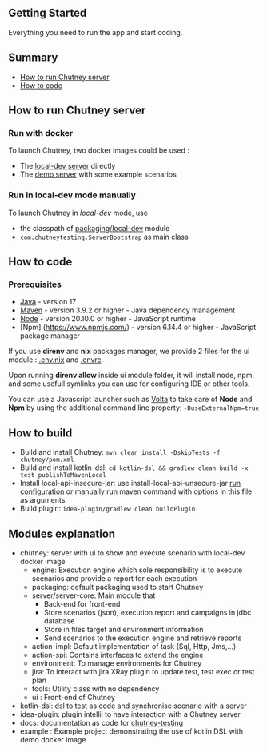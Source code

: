 <!--
  ~ SPDX-FileCopyrightText: 2017-2024 Enedis
  ~
  ~ SPDX-License-Identifier: Apache-2.0
  ~
  -->

## Getting Started

Everything you need to run the app and start coding.

## Summary

* [How to run Chutney server](#use)
* [How to code](#code)

## <a name="use"></a> How to run Chutney server

### Run with docker
To launch Chutney, two docker images could be used :
* The [local-dev server](chutney/.docker) directly
* The [demo server](example/.docker) with some example scenarios

### Run in local-dev mode manually
To launch Chutney in _local-dev_ mode, use
* the classpath of [packaging/local-dev](chutney/packaging/local-dev) module
* `com.chutneytesting.ServerBootstrap` as main class

## <a name="code"></a> How to code

### Prerequisites

* [Java](https://adoptium.net/fr/temurin/releases/?package=jdk&version=17) - version 17
* [Maven](https://maven.apache.org/) - version 3.9.2 or higher - Java dependency management
* [Node](https://nodejs.org/en/) - version 20.10.0 or higher - JavaScript runtime
* [Npm] (https://www.npmjs.com/) - version 6.14.4 or higher - JavaScript package manager

If you use **direnv** and **nix** packages manager, we provide 2 files for the ui module : [.env.nix](../.env.nix) and [.envrc](../.envrc).

Upon running **direnv allow** inside ui module folder, it will install node, npm, and some usefull symlinks you can use for configuring IDE or other tools.

You can use a Javascript launcher such as [Volta](https://volta.sh/) to take care of **Node** and **Npm** by using the additional command line property: `-DuseExternalNpm=true`

## How to build

* Build and install Chutney: `mvn clean install -DskipTests -f chutney/pom.xml`
* Build and install kotlin-dsl: `cd kotlin-dsl && gradlew clean build -x test publishToMavenLocal`
* Install local-api-insecure-jar: use install-local-api-unsecure-jar [run configuration](https://github.com/Enedis-OSS/chutney/blob/main/.idea/runConfigurations/install_local_api_unsecure_jar.xml) or manually run maven command with options in this file as arguments.
* Build plugin: `idea-plugin/gradlew clean buildPlugin`

## Modules explanation

* chutney: server with ui to show and execute scenario with local-dev docker image
  * engine: Execution engine which sole responsibility is to execute scenarios and provide a report for each execution
  * packaging: default packaging used to start Chutney
  * server/server-core: Main module that
    * Back-end for front-end
    * Store scenarios (json), execution report and campaigns in jdbc database
    * Store in files target and environment information
    * Send scenarios to the execution engine and retrieve reports
  * action-impl: Default implementation of task (Sql, Http, Jms,...)
  * action-spi: Contains interfaces to extend the engine
  * environment: To manage environments for Chutney
  * jira: To interact with jira XRay plugin to update test, test exec or test plan
  * tools: Utility class with no dependency
  * ui : Front-end of Chutney
* kotlin-dsl: dsl to test as code and synchronise scenario with a server
* idea-plugin: plugin intellij to have interaction with a Chutney server
* docs: documentation as code for [chutney-testing](https://www.chutney-testing.com)
* example : Example project demonstrating the use of kotlin DSL with demo docker image
